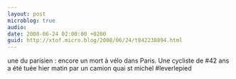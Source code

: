 ```yaml
---
layout: post
microblog: true
audio: 
date: 2008-06-24 02:00:00 +0200
guid: http://xtof.micro.blog/2008/06/24/t842238894.html
---
```

une du parisien : encore un mort à vélo dans Paris. Une cycliste de #42 ans a été tuée hier matin par un camion quai st michel #leverlepied
